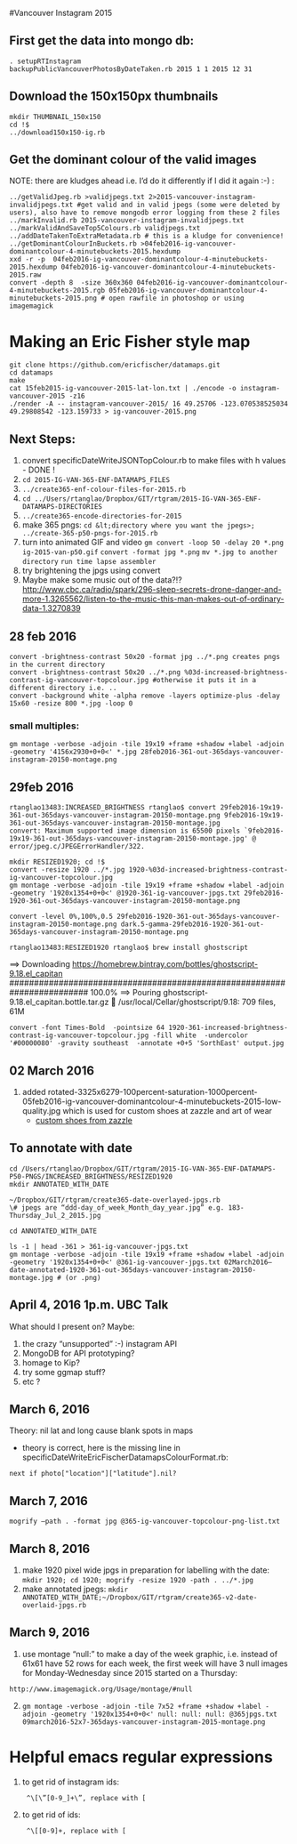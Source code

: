 #Vancouver Instagram 2015

## First get the data into mongo db:

    . setupRTInstagram
    backupPublicVancouverPhotosByDateTaken.rb 2015 1 1 2015 12 31

## Download the 150x150px thumbnails
    mkdir THUMBNAIL_150x150
    cd !$
    ../download150x150-ig.rb

## Get the dominant colour of the valid images
NOTE: there are kludges ahead i.e. I’d do it differently if I did it again :-) :
 
    ../getValidJpeg.rb >validjpegs.txt 2>2015-vancouver-instagram-invalidjpegs.txt #get valid and in valid jpegs (some were deleted by users), also have to remove mongodb error logging from these 2 files
    ../markInvalid.rb 2015-vancouver-instagram-invalidjpegs.txt
    ../markValidAndSaveTop5Colours.rb validjpegs.txt
    ../addDateTakenToExtraMetadata.rb # this is a kludge for convenience!
    ../getDominantColourInBuckets.rb >04feb2016-ig-vancouver-dominantcolour-4-minutebuckets-2015.hexdump
    xxd -r -p  04feb2016-ig-vancouver-dominantcolour-4-minutebuckets-2015.hexdump 04feb2016-ig-vancouver-dominantcolour-4-minutebuckets-2015.raw
    convert -depth 8  -size 360x360 04feb2016-ig-vancouver-dominantcolour-4-minutebuckets-2015.rgb 05feb2016-ig-vancouver-dominantcolour-4-minutebuckets-2015.png # open rawfile in photoshop or using imagemagick
    
# Making an Eric Fisher style map
   
    git clone https://github.com/ericfischer/datamaps.git
    cd datamaps
    make
    cat 15feb2015-ig-vancouver-2015-lat-lon.txt | ./encode -o instagram-vancouver-2015 -z16
    ./render -A -- instagram-vancouver-2015/ 16 49.25706 -123.070538525034 49.29808542 -123.159733 > ig-vancouver-2015.png
    
## Next Steps: 

1. convert specificDateWriteJSONTopColour.rb to make files with h values - DONE !
2. ```cd 2015-IG-VAN-365-ENF-DATAMAPS_FILES```
3. ```../create365-enf-colour-files-for-2015.rb ```
4. ```cd ../Users/rtanglao/Dropbox/GIT/rtgram/2015-IG-VAN-365-ENF-DATAMAPS-DIRECTORIES```
5. ```../create365-encode-directories-for-2015 ```
1. make 365 pngs: 
```cd &lt;directory where you want the jpegs>; ../create-365-p50-pngs-for-2015.rb```
1. turn into animated GIF and video 
```gm convert -loop 50 -delay 20 *.png ig-2015-van-p50.gif```
```convert -format jpg *.png```
```mv *.jpg to another directory```
```run time lapse assembler```
1. try brightening the jpgs using convert
2. Maybe make some music out of the data?!? http://www.cbc.ca/radio/spark/296-sleep-secrets-drone-danger-and-more-1.3265562/listen-to-the-music-this-man-makes-out-of-ordinary-data-1.3270839

## 28 feb 2016 

    convert -brightness-contrast 50x20 -format jpg ../*.png creates pngs in the current directory
    convert -brightness-contrast 50x20 ../*.png %03d-increased-brightness-contrast-ig-vancouver-topcolour.jpg #otherwise it puts it in a different directory i.e. ..
    convert -background white -alpha remove -layers optimize-plus -delay 15x60 -resize 800 *.jpg -loop 0
### small multiples:

    gm montage -verbose -adjoin -tile 19x19 +frame +shadow +label -adjoin -geometry '4156x2930+0+0<' *.jpg 28feb2016-361-out-365days-vancouver-instagram-20150-montage.png
## 29feb 2016 

    rtanglao13483:INCREASED_BRIGHTNESS rtanglao$ convert 29feb2016-19x19-361-out-365days-vancouver-instagram-20150-montage.png 9feb2016-19x19-361-out-365days-vancouver-instagram-20150-montage.jpg
    convert: Maximum supported image dimension is 65500 pixels `9feb2016-19x19-361-out-365days-vancouver-instagram-20150-montage.jpg' @ error/jpeg.c/JPEGErrorHandler/322.

    mkdir RESIZED1920; cd !$
    convert -resize 1920 ../*.jpg 1920-%03d-increased-brightness-contrast-ig-vancouver-topcolour.jpg
    gm montage -verbose -adjoin -tile 19x19 +frame +shadow +label -adjoin -geometry '1920x1354+0+0<' @1920-361-ig-vancouver-jpgs.txt 29feb2016-1920-361-out-365days-vancouver-instagram-20150-montage.png

    convert -level 0%,100%,0.5 29feb2016-1920-361-out-365days-vancouver-instagram-20150-montage.png dark.5-gamma-29feb2016-1920-361-out-365days-vancouver-instagram-20150-montage.png

    rtanglao13483:RESIZED1920 rtanglao$ brew install ghostscript
==> Downloading https://homebrew.bintray.com/bottles/ghostscript-9.18.el_capitan
######################################################################## 100.0%
==> Pouring ghostscript-9.18.el_capitan.bottle.tar.gz
🍺  /usr/local/Cellar/ghostscript/9.18: 709 files, 61M

    convert -font Times-Bold  -pointsize 64 1920-361-increased-brightness-contrast-ig-vancouver-topcolour.jpg -fill white  -undercolor '#00000080' -gravity southeast  -annotate +0+5 'SorthEast' output.jpg 

## 02 March 2016
1. added rotated-3325x6279-100percent-saturation-1000percent-05feb2016-ig-vancouver-dominantcolour-4-minutebuckets-2015-low-quality.jpg which is used for custom shoes at zazzle and art of wear
	* [custom shoes from zazzle](http://www.zazzle.com/instagram_vancouver_2015_top_color_shoes_printed_shoes-256051822005766899)

## To annotate with date

    cd /Users/rtanglao/Dropbox/GIT/rtgram/2015-IG-VAN-365-ENF-DATAMAPS-P50-PNGS/INCREASED_BRIGHTNESS/RESIZED1920
    mkdir ANNOTATED_WITH_DATE
    
    ~/Dropbox/GIT/rtgram/create365-date-overlayed-jpgs.rb
    \# jpegs are “ddd-day_of_week_Month_day_year.jpg” e.g. 183-Thursday_Jul_2_2015.jpg
    
    cd ANNOTATED_WITH_DATE
    
    ls -1 | head -361 > 361-ig-vancouver-jpgs.txt
    gm montage -verbose -adjoin -tile 19x19 +frame +shadow +label -adjoin -geometry '1920x1354+0+0<' @361-ig-vancouver-jpgs.txt 02March2016–date-annotated-1920-361-out-365days-vancouver-instagram-20150-montage.jpg # (or .png)

## April 4, 2016 1p.m. UBC Talk

What should I present on? Maybe:

1. the crazy “unsupported” :-) instagram API 
2. MongoDB for API prototyping?
3. homage to Kip?
4. try some ggmap stuff?
4. etc ?

## March 6, 2016
Theory: nil lat and long cause blank spots in maps
* theory is correct, here is the missing line in specificDateWriteEricFischerDatamapsColourFormat.rb:      
 
```next if photo["location"]["latitude"].nil?```
   
## March 7, 2016

```mogrify —path . -format jpg @365-ig-vancouver-topcolour-png-list.txt```

## March 8, 2016

1. make 1920 pixel wide jpgs in preparation for labelling with the date:  
```mkdir 1920; cd 1920; mogrify -resize 1920 -path . ../*.jpg ```
1. make annotated jpegs:
```mkdir ANNOTATED_WITH_DATE;~/Dropbox/GIT/rtgram/create365-v2-date-overlaid-jpgs.rb```

## March 9, 2016
1. use montage “null:” to make a day of the week graphic, i.e. instead of 61x61 have 52 rows for each week, the first week will have 3 null images for Monday-Wednesday since 2015 started on a Thursday:   

```http://www.imagemagick.org/Usage/montage/#null```

2. ```gm montage -verbose -adjoin -tile 7x52 +frame +shadow +label -adjoin -geometry '1920x1354+0+0<' null: null: null: @365jpgs.txt 09march2016-52x7-365days-vancouver-instagram-2015-montage.png```
 
# Helpful emacs regular expressions

 1. to get rid of instagram ids:
     
         ^\[\”[0-9_]+\”, replace with [
         
 1. to get rid of ids:
     
         ^\[[0-9]+, replace with [
     

